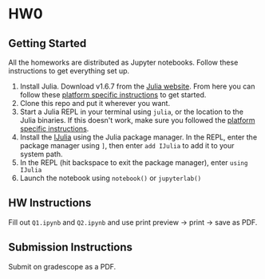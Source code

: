 # HW0

## Getting Started
All the homeworks are distributed as Jupyter notebooks. Follow these instructions to get everything set up.

1. Install Julia. Download v1.6.7 from the [Julia website](https://julialang.org/downloads/#long_term_support_release). From here you can follow these [platform specific instructions](https://julialang.org/downloads/platform/) to get started. 
2. Clone this repo and put it wherever you want.
2. Start a Julia REPL in your terminal using `julia`, or the location to the Julia binaries.  If this doesn't work, make sure you followed the [platform specific instructions](https://julialang.org/downloads/platform/).
3. Install the [IJulia](https://github.com/JuliaLang/IJulia.jl) using the Julia package manager. In the REPL, enter the package manager using `]`, then enter `add IJulia` to add it to your system path.
4. In the REPL (hit backspace to exit the package manager), enter `using IJulia`
5. Launch the notebook using `notebook()` or `jupyterlab()`

## HW Instructions 

Fill out `Q1.ipynb` and `Q2.ipynb` and use print preview -> print -> save as PDF.

## Submission Instructions 

Submit on gradescope as a PDF.
